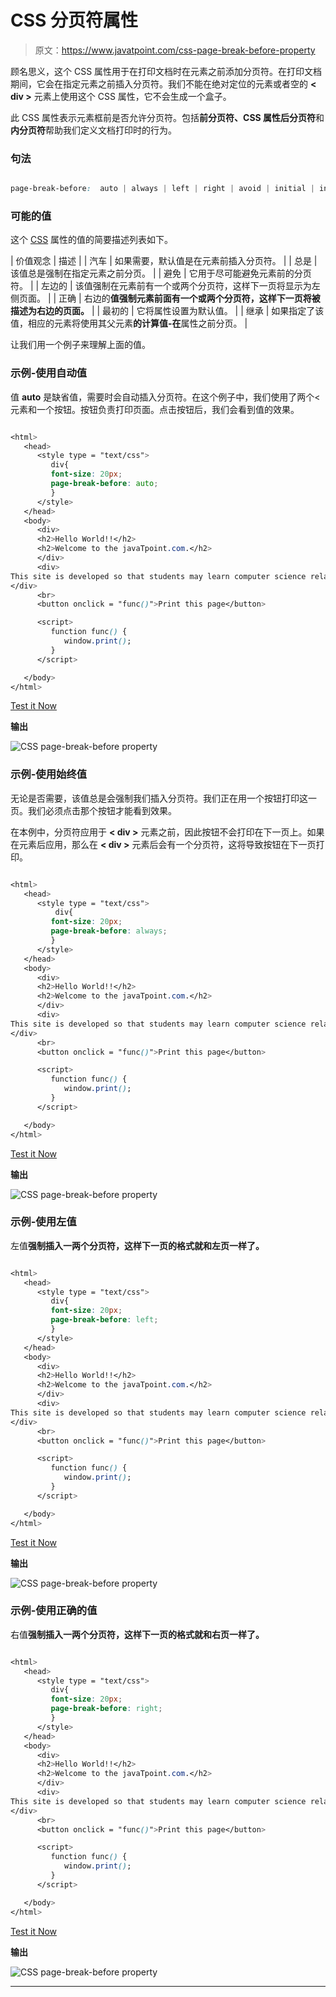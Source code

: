 # CSS 分页符属性

> 原文：<https://www.javatpoint.com/css-page-break-before-property>

顾名思义，这个 CSS 属性用于在打印文档时在元素之前添加分页符。在打印文档期间，它会在指定元素之前插入分页符。我们不能在绝对定位的元素或者空的 **< div >** 元素上使用这个 CSS 属性，它不会生成一个盒子。

此 CSS 属性表示元素框前是否允许分页符。包括**前分页符、**CSS 属性**后分页符**和**内分页符**帮助我们定义文档打印时的行为。

### 句法

```css

page-break-before:  auto | always | left | right | avoid | initial | inherit;

```

### 可能的值

这个 [CSS](https://www.javatpoint.com/css-tutorial) 属性的值的简要描述列表如下。

| 价值观念 | 描述 |
| 汽车 | 如果需要，默认值是在元素前插入分页符。 |
| 总是 | 该值总是强制在指定元素之前分页。 |
| 避免 | 它用于尽可能避免元素前的分页符。 |
| 左边的 | 该值强制在元素前有一个或两个分页符，这样下一页将显示为左侧页面。 |
| 正确 | 右边的**值强制元素前面有一个或两个分页符，这样下一页将被描述为右边的页面。** |
| 最初的 | 它将属性设置为默认值。 |
| 继承 | 如果指定了该值，相应的元素将使用其父元素**的计算值-在**属性之前分页。 |

让我们用一个例子来理解上面的值。

### 示例-使用自动值

值 **auto** 是缺省值，需要时会自动插入分页符。在这个例子中，我们使用了两个<元素和一个按钮。按钮负责打印页面。点击按钮后，我们会看到值的效果。

```css

<html>
   <head> 
      <style type = "text/css">
         div{
		 font-size: 20px;
		 page-break-before: auto;
		 }
      </style>
   </head>
   <body>
      <div>
	  <h2>Hello World!!</h2>
	  <h2>Welcome to the javaTpoint.com.</h2>
      </div>
      <div>
This site is developed so that students may learn computer science related technologies easily. The javaTpoint.com is committed to providing easy and in-depth tutorials on various technologies. No one is perfect in this world, and nothing is eternally best. But we can try to be better.      
</div>
      <br>
      <button onclick = "func()">Print this page</button>

      <script>
         function func() {
            window.print();
         }
      </script>

   </body>
</html>

```

[Test it Now](https://www.javatpoint.com/oprweb/test.jsp?filename=CSSpagebreakbeforeproperty1)

**输出**

![CSS page-break-before property](img/74d2849d2fe2a634979f5f548c390534.png)

### 示例-使用始终值

无论是否需要，该值总是会强制我们插入分页符。我们正在用一个按钮打印这一页。我们必须点击那个按钮才能看到效果。

在本例中，分页符应用于 **< div >** 元素之前，因此按钮不会打印在下一页上。如果在元素后应用，那么在 **< div >** 元素后会有一个分页符，这将导致按钮在下一页打印。

```css

<html>
   <head> 
      <style type = "text/css">
          div{
		 font-size: 20px;
		 page-break-before: always;
		 }
      </style>
   </head>
   <body>
      <div>
	  <h2>Hello World!!</h2>
	  <h2>Welcome to the javaTpoint.com.</h2>
      </div>
      <div>
This site is developed so that students may learn computer science related technologies easily. The javaTpoint.com is committed to providing easy and in-depth tutorials on various technologies. No one is perfect in this world, and nothing is eternally best. But we can try to be better.      
</div>
      <br>
      <button onclick = "func()">Print this page</button>

      <script>
         function func() {
            window.print();
         }
      </script>

   </body>
</html>

```

[Test it Now](https://www.javatpoint.com/oprweb/test.jsp?filename=CSSpagebreakbeforeproperty2)

**输出**

![CSS page-break-before property](img/dd3dedf320d5d45c1ad3540c82dbf696.png)

### 示例-使用左值

左值**强制插入一两个分页符，这样下一页的格式就和左页一样了。**

```css

<html>
   <head> 
      <style type = "text/css">
         div{
		 font-size: 20px;
		 page-break-before: left;
		 }
      </style>
   </head>
   <body>
      <div>
	  <h2>Hello World!!</h2>
	  <h2>Welcome to the javaTpoint.com.</h2>
      </div>
      <div>
This site is developed so that students may learn computer science related technologies easily. The javaTpoint.com is committed to providing easy and in-depth tutorials on various technologies. No one is perfect in this world, and nothing is eternally best. But we can try to be better.      
</div>
      <br>
      <button onclick = "func()">Print this page</button>

      <script>
         function func() {
            window.print();
         }
      </script>

   </body>
</html>

```

[Test it Now](https://www.javatpoint.com/oprweb/test.jsp?filename=CSSpagebreakbeforeproperty3)

**输出**

![CSS page-break-before property](img/50876760262fc8976f43b43a2c87a514.png)

### 示例-使用正确的值

右值**强制插入一两个分页符，这样下一页的格式就和右页一样了。**

```css

<html>
   <head> 
      <style type = "text/css">
         div{
		 font-size: 20px;
		 page-break-before: right;
		 }
      </style>
   </head>
   <body>
      <div>
	  <h2>Hello World!!</h2>
	  <h2>Welcome to the javaTpoint.com.</h2>
      </div>
      <div>
This site is developed so that students may learn computer science related technologies easily. The javaTpoint.com is committed to providing easy and in-depth tutorials on various technologies. No one is perfect in this world, and nothing is eternally best. But we can try to be better.      
</div>
      <br>
      <button onclick = "func()">Print this page</button>

      <script>
         function func() {
            window.print();
         }
      </script>

   </body>
</html>

```

[Test it Now](https://www.javatpoint.com/oprweb/test.jsp?filename=CSSpagebreakbeforeproperty4)

**输出**

![CSS page-break-before property](img/d6b7086d42f26ebe5ac85d6f04949f4f.png)

* * *